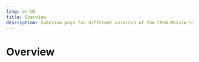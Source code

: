 ```yaml
---
lang: en-US
title: Overview
description: Overview page for different versions of the CMS4 Module System 
---
```


# Overview


